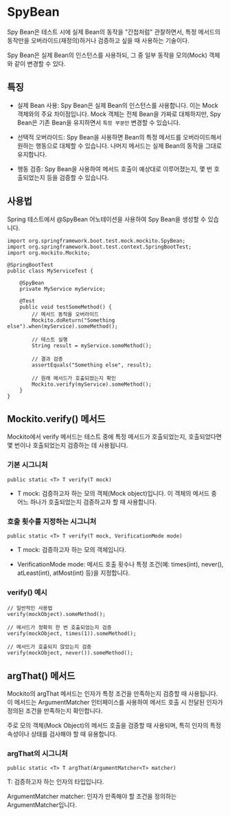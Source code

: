 # SpyBean

Spy Bean은 테스트 시에 실제 Bean의 동작을 "간첩처럼" 관찰하면서, 특정 메서드의 동작만을 오버라이드(재정의)하거나 검증하고 싶을 때 사용하는 기술이다.

Spy Bean은 실제 Bean의 인스턴스를 사용하되, 그 중 일부 동작을 모의(Mock) 객체와 같이 변경할 수 있다.

## 특징

- 실제 Bean 사용: Spy Bean은 실제 Bean의 인스턴스를 사용합니다. 이는 Mock 객체와의 주요 차이점입니다. Mock 객체는 전체 Bean을 가짜로 대체하지만, Spy Bean은 기존 Bean을 유지하면서 `특정 부분만` 변경할 수 있습니다.

- 선택적 오버라이드: Spy Bean을 사용하면 Bean의 특정 메서드를 오버라이드해서 원하는 행동으로 대체할 수 있습니다. 나머지 메서드는 실제 Bean의 동작을 그대로 유지합니다.

- 행동 검증: Spy Bean을 사용하여 메서드 호출이 예상대로 이루어졌는지, 몇 번 호출되었는지 등을 검증할 수 있습니다.

## 사용법

Spring 테스트에서 @SpyBean 어노테이션을 사용하여 Spy Bean을 생성할 수 있습니다.

```<Java>
import org.springframework.boot.test.mock.mockito.SpyBean;
import org.springframework.boot.test.context.SpringBootTest;
import org.mockito.Mockito;

@SpringBootTest
public class MyServiceTest {

    @SpyBean
    private MyService myService;

    @Test
    public void testSomeMethod() {
        // 메서드 동작을 오버라이드
        Mockito.doReturn("Something else").when(myService).someMethod();

        // 테스트 실행
        String result = myService.someMethod();

        // 결과 검증
        assertEquals("Something else", result);

        // 원래 메서드가 호출되었는지 확인
        Mockito.verify(myService).someMethod();
    }
}

```

## Mockito.verify() 메서드

Mockito에서 verify 메서드는 테스트 중에 특정 메서드가 호출되었는지, 호출되었다면 몇 번이나 호출되었는지 검증하는 데 사용됩니다.

### 기본 시그니처

```<Java>
public static <T> T verify(T mock)
```

- T mock: 검증하고자 하는 모의 객체(Mock object)입니다. 이 객체의 메서드 중 어느 하나가 호출되었는지 검증하고자 할 때 사용합니다.

### 호출 횟수를 지정하는 시그니처

```<Java>
public static <T> T verify(T mock, VerificationMode mode)
```

- T mock: 검증하고자 하는 모의 객체입니다.

- VerificationMode mode: 메서드 호출 횟수나 특정 조건(예: times(int), never(), atLeast(int), atMost(int) 등)을 지정합니다.

### verify() 예시

```<Java>
// 일반적인 사용법
verify(mockObject).someMethod();

// 메서드가 정확히 한 번 호출되었는지 검증
verify(mockObject, times(1)).someMethod();

// 메서드가 호출되지 않았는지 검증
verify(mockObject, never()).someMethod();
```

## argThat() 메서드

Mockito의 argThat 메서드는 인자가 특정 조건을 만족하는지 검증할 때 사용됩니다. 이 메서드는 ArgumentMatcher 인터페이스를 사용하여 메서드 호출 시 전달된 인자가 정의된 조건을 만족하는지 확인합니다.

주로 모의 객체(Mock Object)의 메서드 호출을 검증할 때 사용되며, 특히 인자의 특정 속성이나 상태를 검사해야 할 때 유용합니다.

### argThat의 시그니처

```<Java>
public static <T> T argThat(ArgumentMatcher<T> matcher)

```

T: 검증하고자 하는 인자의 타입입니다.

ArgumentMatcher<T> matcher: 인자가 만족해야 할 조건을 정의하는 ArgumentMatcher입니다.
